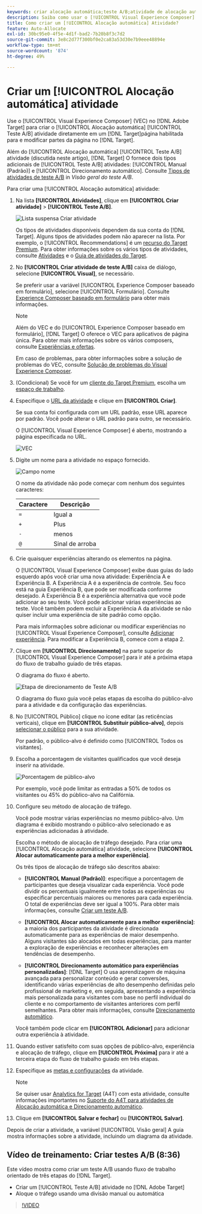 ```yaml
---
keywords: criar alocação automática;teste A/B;atividade de alocação automática;nova atividade a/b;alocação automática;alocar automaticamente para a melhor experiência;alocar;alocar automaticamente
description: Saiba como usar o [!UICONTROL Visual Experience Composer] (VEC) no [!DNL Adobe Target] para criar um [!UICONTROL Alocação automática] Atividade de Teste A/B.
title: Como criar um [!UICONTROL Alocação automática] Atividade?
feature: Auto-Allocate
exl-id: 30bc95e0-4f5e-4d1f-bad2-7b20b8f3c7d2
source-git-commit: 3e8c2d77f300bf0e2ca83a53d30e7b9eee48894e
workflow-type: tm+mt
source-wordcount: '874'
ht-degree: 49%

---
```


# Criar um [!UICONTROL Alocação automática] atividade

Use o [!UICONTROL Visual Experience Composer] (VEC) no [!DNL Adobe Target] para criar o [!UICONTROL Alocação automática] [!UICONTROL Teste A/B] atividade diretamente em um [!DNL Target]página habilitada para e modificar partes da página no [!DNL Target].

Além do [!UICONTROL Alocação automática] [!UICONTROL Teste A/B] atividade (discutida neste artigo), [!DNL Target] O fornece dois tipos adicionais de [!UICONTROL Teste A/B] atividades: [!UICONTROL Manual (Padrão)] e [!UICONTROL Direcionamento automático]. Consulte [Tipos de atividades de teste A/B](/help/main/c-activities/t-test-ab/test-ab.md#types) in *Visão geral do teste A/B*.

Para criar uma [!UICONTROL Alocação automática] atividade:

1. Na lista **[!UICONTROL Atividades]**, clique em **[!UICONTROL Criar atividade]** > **[!UICONTROL Teste A/B]**.

   ![Lista suspensa Criar atividade](/help/main/c-activities/t-test-ab/t-test-create-ab/assets/ab_select-new.png)

   Os tipos de atividades disponíveis dependem da sua conta do [!DNL Target]. Alguns tipos de atividades podem não aparecer na lista. Por exemplo, o [!UICONTROL Recommendations] é um [recurso do Target Premium](/help/main/c-intro/intro.md#premium). Para obter informações sobre os vários tipos de atividades, consulte [Atividades](/help/main/c-activities/activities.md) e o [Guia de atividades do Target](/help/main/c-activities/target-activities-guide.md).

1. No **[!UICONTROL Criar atividade de teste A/B]** caixa de diálogo, selecione **[!UICONTROL Visual]**, se necessário.

   Se preferir usar a variável [!UICONTROL Experience Composer baseado em formulário], selecione [!UICONTROL Formulário]. Consulte [Experience Composer baseado em formulário](/help/main/c-experiences/form-experience-composer.md) para obter mais informações.

   >[!NOTE]
   >
   >Além do VEC e do [!UICONTROL Experience Composer baseado em formulário], [!DNL Target] O oferece o VEC para aplicativos de página única. Para obter mais informações sobre os vários composers, consulte [Experiências e ofertas](/help/main/c-experiences/experiences.md).
   >
   >Em caso de problemas, para obter informações sobre a solução de problemas do VEC, consulte [Solução de problemas do Visual Experience Composer](/help/main/c-experiences/c-visual-experience-composer/r-troubleshoot-composer/troubleshoot-composer.md).

1. (Condicional) Se você for um [cliente do Target Premium](/help/main/c-intro/intro.md#premium), escolha um [espaço de trabalho](/help/main/administrating-target/c-user-management/property-channel/property-channel.md).

1. Especifique o [URL da atividade](/help/main/c-activities/t-test-ab/t-test-create-ab/ab-activity-url.md) e clique em **[!UICONTROL Criar]**.

   Se sua conta foi configurada com um URL padrão, esse URL aparece por padrão. Você pode alterar o URL padrão para outro, se necessário.

   O [!UICONTROL Visual Experience Composer] é aberto, mostrando a página especificada no URL.

   ![VEC](/help/main/c-activities/t-test-ab/t-test-create-ab/assets/vec-new.png)

1. Digite um nome para a atividade no espaço fornecido.

   ![Campo nome](/help/main/c-activities/t-test-ab/t-test-create-ab/assets/ab_newname-new.png)

   O nome da atividade não pode começar com nenhum dos seguintes caracteres:

   | Caractere | Descrição |
   |--- |--- |
   | `=` | Igual a |
   | `+` | Plus |
   | `-` | menos |
   | `@` | Sinal de arroba |

1. Crie quaisquer experiências alterando os elementos na página.

   O [!UICONTROL Visual Experience Composer] exibe duas guias do lado esquerdo após você criar uma nova atividade: Experiência A e Experiência B. A Experiência A é a experiência de controle. Seu foco está na guia Experiência B, que pode ser modificada conforme desejado. A Experiência B é a experiência alternativa que você pode adicionar ao seu teste. Você pode adicionar várias experiências ao teste. Você também podem excluir a Experiência A da atividade se não quiser incluir uma experiência de site padrão como opção.

   Para mais informações sobre adicionar ou modificar experiências no [!UICONTROL Visual Experience Composer], consulte  [Adicionar experiência](/help/main/c-activities/t-test-ab/t-test-create-ab/ab-add-experience.md). Para modificar a Experiência B, comece com a etapa 2.

1. Clique em **[!UICONTROL Direcionamento]** na parte superior do [!UICONTROL Visual Experience Composer] para ir até a próxima etapa do fluxo de trabalho guiado de três etapas.

   O diagrama do fluxo é aberto.

   ![Etapa de direcionamento de Teste A/B](/help/main/c-activities/t-test-ab/t-test-create-ab/assets/ab_flow-new.png)

   O diagrama do fluxo guia você pelas etapas da escolha do público-alvo para a atividade e da configuração das experiências.

1. No [!UICONTROL Público] clique no ícone editar (as reticências verticais), clique em **[!UICONTROL Substituir público-alvo]**, depois [selecionar o público](/help/main/c-activities/t-test-ab/t-test-create-ab/ab-audience.md) para a sua atividade.

   Por padrão, o público-alvo é definido como [!UICONTROL Todos os visitantes].

1. Escolha a porcentagem de visitantes qualificados que você deseja inserir na atividade.

   ![Porcentagem de público-alvo](/help/main/c-activities/t-test-ab/t-test-create-ab/assets/audperc-new.png)

   Por exemplo, você pode limitar as entradas a 50% de todos os visitantes ou 45% do público-alvo na Califórnia.

1. Configure seu método de alocação de tráfego.

   Você pode mostrar várias experiências no mesmo público-alvo. Um diagrama é exibido mostrando o público-alvo selecionado e as experiências adicionadas à atividade.

   Escolha o método de alocação de tráfego desejado. Para criar uma [!UICONTROL Alocação automática] atividade, selecione **[!UICONTROL Alocar automaticamente para a melhor experiência]**.

   Os três tipos de alocação de tráfego são descritos abaixo:

   * **[!UICONTROL Manual (Padrão)]**: especifique a porcentagem de participantes que deseja visualizar cada experiência. Você pode dividir os percentuais igualmente entre todas as experiências ou especificar percentuais maiores ou menores para cada experiência. O total de experiências deve ser igual a 100%. Para obter mais informações, consulte [Criar um teste A/B](/help/main/c-activities/t-test-ab/t-test-create-ab/test-create-ab.md).

   * **[!UICONTROL Alocar automaticamente para a melhor experiência]**: a maioria dos participantes da atividade é direcionada automaticamente para as experiências de maior desempenho. Alguns visitantes são alocados em todas experiências, para manter a exploração de experiências e reconhecer alterações em tendências de desempenho.

   * **[!UICONTROL Direcionamento automático para experiências personalizadas]**: [!DNL Target] O usa aprendizagem de máquina avançada para personalizar conteúdo e gerar conversões, identificando várias experiências de alto desempenho definidas pelo profissional de marketing e, em seguida, apresentando a experiência mais personalizada para visitantes com base no perfil individual do cliente e no comportamento de visitantes anteriores com perfil semelhantes. Para obter mais informações, consulte [Direcionamento automático](/help/main/c-activities/auto-target/auto-target-to-optimize.md).

   Você também pode clicar em **[!UICONTROL Adicionar]** para adicionar outra experiência à atividade.

1. Quando estiver satisfeito com suas opções de público-alvo, experiência e alocação de tráfego, clique em **[!UICONTROL Próxima]** para ir até a terceira etapa do fluxo de trabalho guiado em três etapas.

1. Especifique as [metas e configurações](/help/main/c-activities/t-test-ab/t-test-create-ab/ab-goals-and-settings.md) da atividade.

   >[!NOTE]
   >
   >Se quiser usar [Analytics for Target](/help/main/c-integrating-target-with-mac/a4t/a4t.md) (A4T) com esta atividade, consulte informações importantes no [Suporte do A4T para atividades de Alocação automática e Direcionamento automático](/help/main/c-integrating-target-with-mac/a4t/a4t-at-aa.md).

1. Clique em **[!UICONTROL Salvar e fechar]** ou **[!UICONTROL Salvar]**.

Depois de criar a atividade, a variável [!UICONTROL Visão geral] A guia mostra informações sobre a atividade, incluindo um diagrama da atividade.

## Vídeo de treinamento: Criar testes A/B (8:36)

Este vídeo mostra como criar um teste A/B usando fluxo de trabalho orientado de três etapas do [!DNL Target].

* Criar um [!UICONTROL Teste A/B] atividade no [!DNL Adobe Target]
* Aloque o tráfego usando uma divisão manual ou automática

>[!VIDEO](https://video.tv.adobe.com/v/17391)
